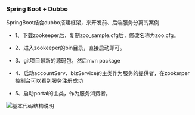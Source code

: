 ### Spring Boot + Dubbo

SpringBoot结合dubbo搭建框架，来开发前、后端服务分离的案例

- 1、下载zookeeper后，复制zoo_sample.cfg后，修改名称为zoo.cfg。

- 2、进入zookeeper的bin目录，直接启动即可。

- 3、git项目最新的源码包，然后mvn package

- 4、启动accountServ、bizService的主类作为服务的提供者，在zookerper控制台可以看到服务注册成功

- 5、启动portal的主类，作为服务消费者。


![基本代码结构说明](http://git.oschina.net/uploads/images/2016/1212/120640_aefdaabc_330875.png "在这里输入图片标题")